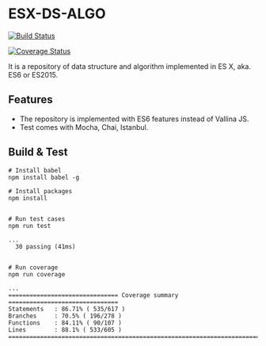 # ESX-DS-ALGO

[![Build Status](https://travis-ci.org/harryho/esx-ds-algo.svg?branch=master)](https://travis-ci.org/harryho/esx-ds-algo)

[![Coverage Status](https://coveralls.io/repos/github/harryho/esx-ds-algo/badge.svg?branch=master)](https://coveralls.io/github/harryho/esx-ds-algo?branch=master)

It is a repository of data structure and algorithm implemented in ES X, aka. ES6 or ES2015. 

## Features

* The repository is implemented with ES6 features instead of Vallina JS.
* Test comes with Mocha, Chai, Istanbul.

## Build & Test

```
# Install babel
npm install babel -g

# Install packages
npm install


# Run test cases
npm run test

...
  30 passing (41ms)


# Run coverage
npm run coverage

...
=============================== Coverage summary ===============================
Statements   : 86.71% ( 535/617 )
Branches     : 70.5% ( 196/278 )
Functions    : 84.11% ( 90/107 )
Lines        : 88.1% ( 533/605 )
================================================================================

```